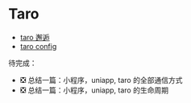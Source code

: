 # Taro

- [taro 邂逅](./00_taro%20邂逅.md)
- [taro config](./01_taro%20config.md)

待完成：

- ❎ 总结一篇：小程序，uniapp, taro 的全部通信方式
- ❎ 总结一篇：小程序，uniapp, taro 的生命周期
